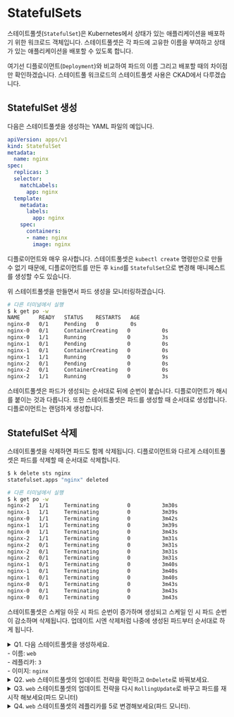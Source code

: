 # StatefulSets

스테이트풀셋(`StatefulSet`)은 Kubernetes에서 상태가 있는 애플리케이션을 배포하기 위한 워크로드 객체입니다. 스테이트풀셋은 각 파드에 고유한 이름을 부여하고 상태가 있는 애플리케이션을 배포할 수 있도록 합니다.

여기선 디플로이먼트(`Deployment`)와 비교하여 파드의 이름 그리고 배포할 때의 차이점만 확인하겠습니다. 스테이트풀 워크로드의 스테이트풀셋 사용은 CKAD에서 다루겠습니다.

## StatefulSet 생성

다음은 스테이트풀셋을 생성하는 YAML 파일의 예입니다.

```yaml
apiVersion: apps/v1
kind: StatefulSet
metadata:
  name: nginx
spec:
  replicas: 3
  selector:
    matchLabels:
      app: nginx
  template:
    metadata:
      labels:
        app: nginx
    spec:
      containers:
      - name: nginx
        image: nginx
```

디플로이먼트와 매우 유사합니다. 스테이트풀셋은 `kubectl create` 명령만으로 만들 수 없기 때문에, 디플로이먼트를 만든 후 `kind`를 `StatefulSet`으로 변경해 매니페스트를 생성할 수도 있습니다.

위 스테이트풀셋을 만들면서 파드 생성을 모니터링하겠습니다.

```sh
# 다른 터미널에서 실행
$ k get po -w
NAME      READY   STATUS    RESTARTS   AGE
nginx-0   0/1     Pending   0          0s
nginx-0   0/1     ContainerCreating   0          0s
nginx-0   1/1     Running             0          3s
nginx-1   0/1     Pending             0          0s
nginx-1   0/1     ContainerCreating   0          0s
nginx-1   1/1     Running             0          9s
nginx-2   0/1     Pending             0          0s
nginx-2   0/1     ContainerCreating   0          0s
nginx-2   1/1     Running             0          3s
```

스테이트풀셋은 파드가 생성되는 순서대로 뒤에 순번이 붙습니다. 디플로이먼트가 해시를 붙이는 것과 다릅니다. 또한 스테이트풀셋은 파드를 생성할 때 순서대로 생성합니다. 디플로이먼트는 랜덤하게 생성합니다.

## StatefulSet 삭제

스테이트풀셋을 삭제하면 파드도 함께 삭제됩니다. 디플로이먼트와 다르게 스테이트풀셋은 파드를 삭제할 때 순서대로 삭제합니다.

```sh
$ k delete sts nginx
statefulset.apps "nginx" deleted
```

```sh
# 다른 터미널에서 실행
$ k get po -w
nginx-2   1/1     Terminating         0          3m30s
nginx-1   1/1     Terminating         0          3m39s
nginx-0   1/1     Terminating         0          3m42s
nginx-1   1/1     Terminating         0          3m39s
nginx-0   1/1     Terminating         0          3m43s
nginx-2   1/1     Terminating         0          3m31s
nginx-2   0/1     Terminating         0          3m31s
nginx-2   0/1     Terminating         0          3m31s
nginx-2   0/1     Terminating         0          3m31s
nginx-1   0/1     Terminating         0          3m40s
nginx-1   0/1     Terminating         0          3m40s
nginx-1   0/1     Terminating         0          3m40s
nginx-0   0/1     Terminating         0          3m43s
nginx-0   0/1     Terminating         0          3m43s
nginx-0   0/1     Terminating         0          3m43s
```

스테이트풀셋은 스케일 아웃 시 파드 순번이 증가하며 생성되고 스케일 인 시 파드 순번이 감소하며 삭제됩니다. 업데이트 시엔 삭제처럼 나중에 생성된 파드부터 순서대로 하게 됩니다.

<details>
<summary>Q1. 다음 스테이트풀셋을 생성하세요.
<br> - 이름: <code>web</code>
<br> - 레플리카: <code>3</code>
<br> - 이미지: <code>nginx</code>
</summary>

```yaml
apiVersion: apps/v1
kind: StatefulSet
metadata:
  name: web
spec:
  replicas: 3
  selector:
    matchLabels:
      app: web
  template:
    metadata:
      labels:
        app: web
    spec:
      containers:
      - name: web
        image: nginx
```
</details>

<details>
<summary>Q2. <code>web</code> 스테이트풀셋의 업데이트 전략을 확인하고 <code>OnDelete</code>로 바꿔보세요.</summary>

```sh
$ k get sts web -oyaml | yq .spec.updateStrategy
rollingUpdate:
  partition: 0
type: RollingUpdate
```

```yaml
# k edit sts web
apiVersion: apps/v1
kind: StatefulSet
metadata:
  name: web
spec:
...
  updateStrategy:
    type: OnDelete # 수정
...
```

</details>

<details>
<summary>Q3. <code>web</code> 스테이트풀셋의 업데이트 전략을 다시 <code>RollingUpdate</code>로 바꾸고 파드를 재시작 해보세요(파드 모니터)</summary>

```sh
$ k rollout restart sts web
```

```sh
# 다른 터미널에서 실행
$ k get po -w
```

</details>

<details>
<summary>Q4. <code>web</code> 스테이트풀셋의 레플리카를 5로 변경해보세요(파드 모니터).</summary>

```sh
$ k scale sts web --replicas=5
```

```sh
# 다른 터미널에서 실행
$ k get po -w
```

</details>
